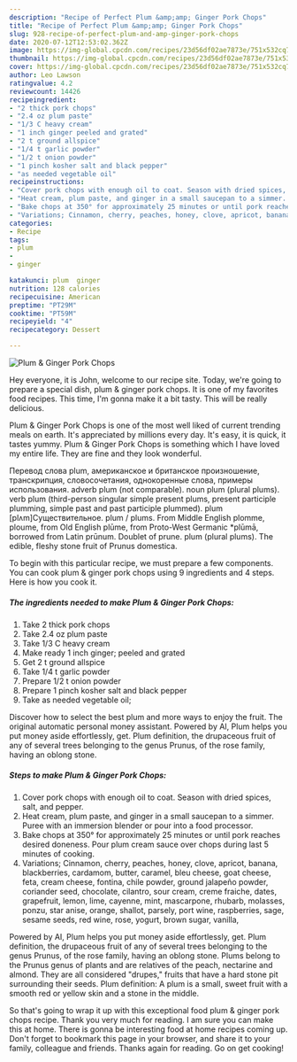 ```yaml
---
description: "Recipe of Perfect Plum &amp;amp; Ginger Pork Chops"
title: "Recipe of Perfect Plum &amp;amp; Ginger Pork Chops"
slug: 928-recipe-of-perfect-plum-and-amp-ginger-pork-chops
date: 2020-07-12T12:53:02.362Z
image: https://img-global.cpcdn.com/recipes/23d56df02ae7873e/751x532cq70/plum-ginger-pork-chops-recipe-main-photo.jpg
thumbnail: https://img-global.cpcdn.com/recipes/23d56df02ae7873e/751x532cq70/plum-ginger-pork-chops-recipe-main-photo.jpg
cover: https://img-global.cpcdn.com/recipes/23d56df02ae7873e/751x532cq70/plum-ginger-pork-chops-recipe-main-photo.jpg
author: Leo Lawson
ratingvalue: 4.2
reviewcount: 14426
recipeingredient:
- "2 thick pork chops"
- "2.4 oz plum paste"
- "1/3 C heavy cream"
- "1 inch ginger peeled and grated"
- "2 t ground allspice"
- "1/4 t garlic powder"
- "1/2 t onion powder"
- "1 pinch kosher salt and black pepper"
- "as needed vegetable oil"
recipeinstructions:
- "Cover pork chops with enough oil to coat. Season with dried spices, salt, and pepper."
- "Heat cream, plum paste, and ginger in a small saucepan to a simmer. Puree with an immersion blender or pour into a food processor."
- "Bake chops at 350° for approximately 25 minutes or until pork reaches desired doneness. Pour plum cream sauce over chops during last 5 minutes of cooking."
- "Variations; Cinnamon, cherry, peaches, honey, clove, apricot, banana, blackberries, cardamom, butter, caramel, bleu cheese, goat cheese, feta, cream cheese, fontina, chile powder, ground jalapeño powder, coriander seed, chocolate, cilantro, sour cream, creme fraiche, dates, grapefruit, lemon, lime, cayenne, mint, mascarpone, rhubarb, molasses, ponzu, star anise, orange, shallot, parsely, port wine, raspberries, sage, sesame seeds, red wine, rose, yogurt, brown sugar, vanilla,"
categories:
- Recipe
tags:
- plum
- 
- ginger

katakunci: plum  ginger 
nutrition: 128 calories
recipecuisine: American
preptime: "PT29M"
cooktime: "PT59M"
recipeyield: "4"
recipecategory: Dessert

---
```



![Plum &amp; Ginger Pork Chops](https://img-global.cpcdn.com/recipes/23d56df02ae7873e/751x532cq70/plum-ginger-pork-chops-recipe-main-photo.jpg)

Hey everyone, it is John, welcome to our recipe site. Today, we're going to prepare a special dish, plum &amp; ginger pork chops. It is one of my favorites food recipes. This time, I'm gonna make it a bit tasty. This will be really delicious.

Plum &amp; Ginger Pork Chops is one of the most well liked of current trending meals on earth. It's appreciated by millions every day. It's easy, it is quick, it tastes yummy. Plum &amp; Ginger Pork Chops is something which I have loved my entire life. They are fine and they look wonderful.

Перевод слова plum, американское и британское произношение, транскрипция, словосочетания, однокоренные слова, примеры использования. adverb plum (not comparable). noun plum (plural plums). verb plum (third-person singular simple present plums, present participle plumming, simple past and past participle plummed). plum [plʌm]Существительное. plum / plums. From Middle English plomme, ploume, from Old English plūme, from Proto-West Germanic *plūmā, borrowed from Latin prūnum. Doublet of prune. plum (plural plums). The edible, fleshy stone fruit of Prunus domestica.


To begin with this particular recipe, we must prepare a few components. You can cook plum &amp; ginger pork chops using 9 ingredients and 4 steps. Here is how you cook it.

<!--inarticleads1-->

##### The ingredients needed to make Plum &amp; Ginger Pork Chops:

1. Take 2 thick pork chops
1. Take 2.4 oz plum paste
1. Take 1/3 C heavy cream
1. Make ready 1 inch ginger; peeled and grated
1. Get 2 t ground allspice
1. Take 1/4 t garlic powder
1. Prepare 1/2 t onion powder
1. Prepare 1 pinch kosher salt and black pepper
1. Take as needed vegetable oil;


Discover how to select the best plum and more ways to enjoy the fruit. The original automatic personal money assistant. Powered by AI, Plum helps you put money aside effortlessly, get. Plum definition, the drupaceous fruit of any of several trees belonging to the genus Prunus, of the rose family, having an oblong stone. 

<!--inarticleads2-->

##### Steps to make Plum &amp; Ginger Pork Chops:

1. Cover pork chops with enough oil to coat. Season with dried spices, salt, and pepper.
1. Heat cream, plum paste, and ginger in a small saucepan to a simmer. Puree with an immersion blender or pour into a food processor.
1. Bake chops at 350° for approximately 25 minutes or until pork reaches desired doneness. Pour plum cream sauce over chops during last 5 minutes of cooking.
1. Variations; Cinnamon, cherry, peaches, honey, clove, apricot, banana, blackberries, cardamom, butter, caramel, bleu cheese, goat cheese, feta, cream cheese, fontina, chile powder, ground jalapeño powder, coriander seed, chocolate, cilantro, sour cream, creme fraiche, dates, grapefruit, lemon, lime, cayenne, mint, mascarpone, rhubarb, molasses, ponzu, star anise, orange, shallot, parsely, port wine, raspberries, sage, sesame seeds, red wine, rose, yogurt, brown sugar, vanilla,


Powered by AI, Plum helps you put money aside effortlessly, get. Plum definition, the drupaceous fruit of any of several trees belonging to the genus Prunus, of the rose family, having an oblong stone. Plums belong to the Prunus genus of plants and are relatives of the peach, nectarine and almond. They are all considered &#34;drupes,&#34; fruits that have a hard stone pit surrounding their seeds. Plum definition: A plum is a small, sweet fruit with a smooth red or yellow skin and a stone in the middle. 

So that's going to wrap it up with this exceptional food plum &amp; ginger pork chops recipe. Thank you very much for reading. I am sure you can make this at home. There is gonna be interesting food at home recipes coming up. Don't forget to bookmark this page in your browser, and share it to your family, colleague and friends. Thanks again for reading. Go on get cooking!
